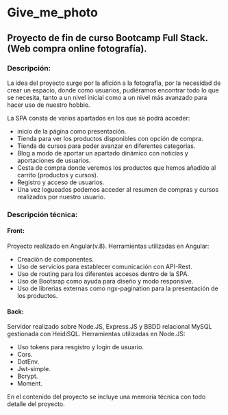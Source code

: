 # Give_me_photo 

## Proyecto de fin de curso Bootcamp Full Stack. (Web compra online fotografía). 

### Descripción:
La idea del proyecto surge por la afición a la fotografía, por la necesidad de crear un espacio, donde como usuarios, pudiéramos encontrar todo lo que se necesita, 
tanto a un nivel inicial como a un nivel más avanzado para hacer uso de nuestro hobbie.

La SPA consta de varios apartados en los que se podrá acceder:
- inicio de la página como presentación.
- Tienda para ver los productos disponibles con opción de compra.
- Tienda de cursos para poder avanzar en diferentes categorias.
- Blog a modo de aportar un apartado dinámico con noticias y aportaciones de usuarios.
- Cesta de compra donde veremos los productos que hemos añadido al carrito (productos y cursos).
- Registro y acceso de usuarios.
- Una vez logueados podemos acceder al resumen de compras y cursos realizados por nuestro usuario.

### Descripción técnica:
#### Front:
Proyecto realizado en Angular(v.8).
Herramientas utilizadas en Angular:
- Creación de componentes.
- Uso de servicios para establecer comunicación con API-Rest.
- Uso de routing para los diferentes accesos dentro de la SPA.
- Uso de Bootsrap como ayuda para diseño y modo responsive.
- Uso de librerias externas como ngx-pagination para la presentación de los productos.

#### Back:
Servidor realizado sobre Node.JS, Express.JS y BBDD relacional MySQL gestionada con HeidiSQL.
Herramientas utilizadas en Node.JS:
- Uso tokens para resgistro y login de usuario.
- Cors.
- DotEnv.
- Jwt-simple.
- Bcrypt.
- Moment.

En el contenido del proyecto se incluye una memoria técnica con todo detalle del proyecto.
